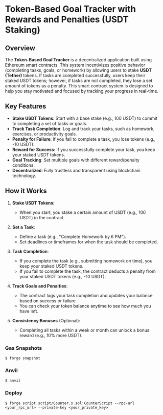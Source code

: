 # **Token-Based Goal Tracker with Rewards and Penalties (USDT Staking)**

## **Overview**

The **Token-Based Goal Tracker** is a decentralized application built using Ethereum smart contracts. This system incentivizes positive behavior (completing tasks, goals, or homework) by allowing users to stake **USDT (Tether)** tokens. If tasks are completed successfully, users keep their staked USDT tokens; however, if tasks are not completed, they lose a set amount of tokens as a penalty. This smart contract system is designed to help you stay motivated and focused by tracking your progress in real-time.

## **Key Features**

- **Stake USDT Tokens**: Start with a base stake (e.g., 100 USDT) to commit to completing a set of tasks or goals.
- **Track Task Completion**: Log and track your tasks, such as homework, exercises, or productivity goals.
- **Penalty for Failure**: If you fail to complete a task, you lose tokens (e.g., -10 USDT).
- **Reward for Success**: If you successfully complete your task, you keep your staked USDT tokens.
- **Goal Tracking**: Set multiple goals with different reward/penalty conditions.
- **Decentralized**: Fully trustless and transparent using blockchain technology.

## **How it Works**

1. **Stake USDT Tokens**:
   - When you start, you stake a certain amount of USDT (e.g., 100 USDT) in the contract.
2. **Set a Task**:

   - Define a task (e.g., "Complete Homework by 6 PM").
   - Set deadlines or timeframes for when the task should be completed.

3. **Task Completion**:

   - If you complete the task (e.g., submitting homework on time), you keep your staked USDT tokens.
   - If you fail to complete the task, the contract deducts a penalty from your staked USDT tokens (e.g., -10 USDT).

4. **Track Goals and Penalties**:

   - The contract logs your task completion and updates your balance based on success or failure.
   - You can check your token balance anytime to see how much you have left.

5. **Consistency Bonuses** (Optional):
   - Completing all tasks within a week or month can unlock a bonus reward (e.g., 10% more USDT).

### Gas Snapshots

```shell
$ forge snapshot
```

### Anvil

```shell
$ anvil
```

### Deploy

```shell
$ forge script script/Counter.s.sol:CounterScript --rpc-url <your_rpc_url> --private-key <your_private_key>
```

